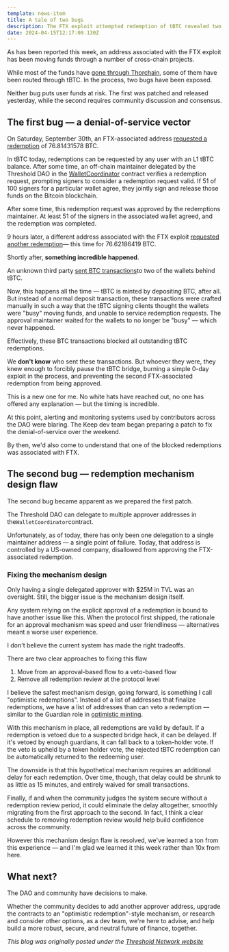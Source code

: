 ```yaml
---
template: news-item
title: A tale of two bugs
description: The FTX exploit attempted redemption of tBTC revealed two bugs.
date: 2024-04-15T12:17:09.130Z
---
```

As has been reported this week, an address associated with the FTX exploit has been moving funds through a number of cross-chain projects.

While most of the funds have [gone through Thorchain](https://www.theblock.co/post/255108/thorswap-dex-enters-maintenance-mode-amid-illicit-activity?ref=blog.threshold.network), some of them have been routed through tBTC. In the process, two bugs have been exposed.

Neither bug puts user funds at risk. The first was patched and released yesterday, while the second requires community discussion and consensus.

## The first bug — a denial-of-service vector

On Saturday, September 30th, an FTX-associated address [requested a redemption](https://etherscan.io/tx/0x0b3796cf79fe87d15dfe9bd038941adc9ccb693694c28bbacba12989d48f0c78?ref=blog.threshold.network) of 76.81431578 BTC.

In tBTC today, redemptions can be requested by any user with an L1 tBTC balance. After some time, an off-chain maintainer delegated by the Threshold DAO in the [WalletCoordinator](https://etherscan.io/address/0x64EA4b84e2BdfD313428b96658260E495a420093?ref=blog.threshold.network#readProxyContract) contract verifies a redemption request, prompting signers to consider a redemption request valid. If 51 of 100 signers for a particular wallet agree, they jointly sign and release those funds on the Bitcoin blockchain.

After some time, this redemption request was approved by the redemptions maintainer. At least 51 of the signers in the associated wallet agreed, and the redemption was completed.

9 hours later, a different address associated with the FTX exploit [requested another redemption](https://etherscan.io/tx/0xd35107f443ee7f75c06c06ba2ad394d88c0f5b54d54e1ad1ecced305bd346be0?ref=blog.threshold.network)— this time for 76.62186419 BTC.

Shortly after, **something incredible happened**.

An unknown third party [sent BTC transactions](https://mempool.space/tx/afbd1e38fd6cf282b1d42973d7c0b52705b9b311c08ea49e50ba9a6d4faff582?ref=blog.threshold.network)to two of the wallets behind tBTC.

Now, this happens all the time — tBTC is minted by depositing BTC, after all. But instead of a normal deposit transaction, these transactions were crafted manually in such a way that the tBTC signing clients thought the wallets were "busy" moving funds, and unable to service redemption requests. The approval maintainer waited for the wallets to no longer be "busy" — which never happened.

Effectively, these BTC transactions blocked all outstanding tBTC redemptions.

We **don't know** who sent these transactions. But whoever they were, they knew enough to forcibly pause the tBTC bridge, burning a simple 0-day exploit in the process, and preventing the second FTX-associated redemption from being approved.

This is a new one for me. No white hats have reached out, no one has offered any explanation — but the timing is incredible.

At this point, alerting and monitoring systems used by contributors across the DAO were blaring. The Keep dev team began preparing a patch to fix the denial-of-service over the weekend.

By then, we'd also come to understand that one of the blocked redemptions was associated with FTX.

## The second bug — redemption mechanism design flaw

The second bug became apparent as we prepared the first patch.

The Threshold DAO can delegate to multiple approver addresses in the`WalletCoordinator`contract.

Unfortunately, as of today, there has only been one delegation to a single maintainer address — a single point of failure. Today, that address is controlled by a US-owned company, disallowed from approving the FTX-associated redemption.

### Fixing the mechanism design

Only having a single delegated approver with $25M in TVL was an oversight. Still, the bigger issue is the mechanism design itself.

Any system relying on the explicit approval of a redemption is bound to have another issue like this. When the protocol first shipped, the rationale for an approval mechanism was speed and user friendliness — alternatives meant a worse user experience.

I don't believe the current system has made the right tradeoffs.

There are two clear approaches to fixing this flaw

1. Move from an approval-based flow to a veto-based flow
2. Remove all redemption review at the protocol level

I believe the safest mechanism design, going forward, is something I call "optimistic redemptions". Instead of a list of addresses that finalize redemptions, we have a list of addresses than can veto a redemption — similar to the Guardian role in [optimistic minting](https://blog.threshold.network/minters-guardians-and-a-strong-tbtc/).

With this mechanism in place, all redemptions are valid by default. If a redemption is vetoed due to a suspected bridge hack, it can be delayed. If it's vetoed by enough guardians, it can fall back to a token-holder vote. If the veto is upheld by a token holder vote, the rejected tBTC redemption can be automatically returned to the redeeming user.

The downside is that this hypothetical mechanism requires an additional delay for each redemption. Over time, though, that delay could be shrunk to as little as 15 minutes, and entirely waived for small transactions.

Finally, if and when the community judges the system secure without a redemption review period, it could eliminate the delay altogether, smoothly migrating from the first approach to the second. In fact, I think a clear schedule to removing redemption review would help build confidence across the community.

However this mechanism design flaw is resolved, we've learned a ton from this experience ­— and I'm glad we learned it this week rather than 10x from here.

## What next?

The DAO and community have decisions to make.

Whether the community decides to add another approver address, upgrade the contracts to an "optimistic redemption"-style mechanism, or research and consider other options, as a dev team, we're here to advise, and help build a more robust, secure, and neutral future of finance, together.

*T﻿his blog was originally posted under the [Threshold Network website](https://blog.threshold.network/a-tale-of-two-bugs/)*
